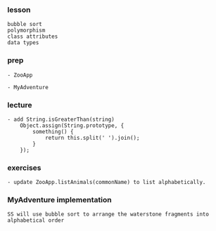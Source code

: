 ### lesson
    bubble sort
    polymorphism
    class attributes
    data types
    
### prep
    - ZooApp

    - MyAdventure

### lecture
    - add String.isGreaterThan(string)
        Object.assign(String.prototype, {
            something() {
                return this.split(' ').join();
            }
        });

### exercises
    - update ZooApp.listAnimals(commonName) to list alphabetically.

### MyAdventure implementation
    SS will use bubble sort to arrange the waterstone fragments into alphabetical order